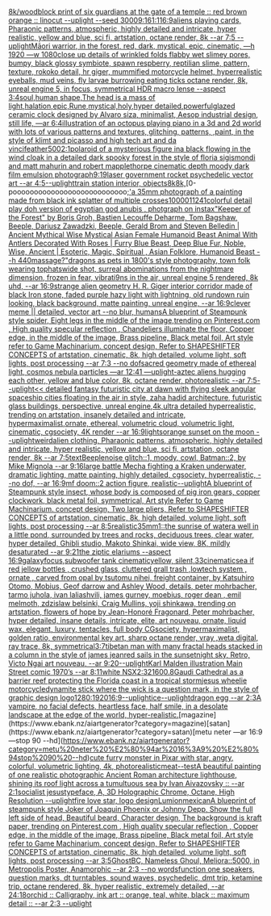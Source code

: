 [8k](https://www.ebank.nz/aiartgenerator?category=8k)[/woodblock print of six guardians at the gate of a temple :: red brown orange :: linocut --uplight --seed 3000](https://www.ebank.nz/aiartgenerator?category=/woodblock%20print%20of%20six%20guardians%20at%20the%20gate%20of%20a%20temple%20%3A%3A%20red%20brown%20orange%20%3A%3A%20linocut%20--uplight%20--seed%203000)[9:16](https://www.ebank.nz/aiartgenerator?category=9%3A16)[1:1](https://www.ebank.nz/aiartgenerator?category=1%3A1)[16:9](https://www.ebank.nz/aiartgenerator?category=16%3A9)[aliens playing cards, Pharaonic patterns, atmospheric, highly detailed and intricate, hyper realistic, yellow and blue, sci fi, artstation, octane render, 8k --ar 7:5 --uplight](https://www.ebank.nz/aiartgenerator?category=aliens%20playing%20cards%2C%20Pharaonic%20patterns%2C%20atmospheric%2C%20highly%20detailed%20and%20intricate%2C%20hyper%20realistic%2C%20yellow%20and%20blue%2C%20sci%20fi%2C%20artstation%2C%20octane%20render%2C%208k%20--ar%207%3A5%20--uplight)[Māori warrior, in the forest, red, dark, mystical, epic, cinematic, —h 1920 —w 1080](https://www.ebank.nz/aiartgenerator?category=M%C4%81ori%20warrior%2C%20in%20the%20forest%2C%20red%2C%20dark%2C%20mystical%2C%20epic%2C%20cinematic%2C%20%E2%80%94h%201920%20%E2%80%94w%201080)[close up details of wrinkled folds flabby wet slimey pores, bumpy, black glossy symbiote, spawn respberry, reptilian slime, pattern, texture, rokoko detail, hr giger, mummified motorcycle helmet, hyperrealistic eyeballs, mud veins, fly larvae burrowing eating ticks octane render, 8k, unreal engine 5, in focus, symmetrical HDR macro lense --aspect 3:4](https://www.ebank.nz/aiartgenerator?category=close%20up%20details%20of%20wrinkled%20folds%20flabby%20wet%20slimey%20pores%2C%20bumpy%2C%20black%20glossy%20symbiote%2C%20spawn%20respberry%2C%20reptilian%20slime%2C%20pattern%2C%20texture%2C%20rokoko%20detail%2C%20hr%20giger%2C%20mummified%20motorcycle%20helmet%2C%20hyperrealistic%20eyeballs%2C%20mud%20veins%2C%20fly%20larvae%20burrowing%20eating%20ticks%20octane%20render%2C%208k%2C%20unreal%20engine%205%2C%20in%20focus%2C%20symmetrical%20HDR%20macro%20lense%20--aspect%203%3A4)[soul,human shape,The head is a mass of light,halation,epic,Rune,mystical,holy,hyper detailed,powerful](https://www.ebank.nz/aiartgenerator?category=soul%2Chuman%20shape%2CThe%20head%20is%20a%20mass%20of%20light%2Chalation%2Cepic%2CRune%2Cmystical%2Choly%2Chyper%20detailed%2Cpowerful)[glazed ceramic clock designed by Alvaro siza, minimalist, Aesop industrial design, still life, —ar 6:4](https://www.ebank.nz/aiartgenerator?category=glazed%20ceramic%20clock%20designed%20by%20Alvaro%20siza%2C%20minimalist%2C%20Aesop%20industrial%20design%2C%20still%20life%2C%20%E2%80%94ar%206%3A4)[illustration of an octopus playing piano in a 3d and 2d world with lots of various patterns and textures, glitching, patterns, ,paint, in the style of klimt and picasso and high tech art and da vinci](https://www.ebank.nz/aiartgenerator?category=illustration%20of%20an%20octopus%20playing%20piano%20in%20a%203d%20and%202d%20world%20with%20lots%20of%20various%20patterns%20and%20textures%2C%20glitching%2C%20patterns%2C%20%2Cpaint%2C%20in%20the%20style%20of%20klimt%20and%20picasso%20and%20high%20tech%20art%20and%20da%20vinci)[feather](https://www.ebank.nz/aiartgenerator?category=feather)[500](https://www.ebank.nz/aiartgenerator?category=500)[2:1](https://www.ebank.nz/aiartgenerator?category=2%3A1)[polaroid of a mysterious figure ina black flowing in the wind cloak in a detailed dark spooky forest in the style of floria sigismondi and matt mahurin and robert mapplethorpe cinematic depth moody dark film emulsion photograph](https://www.ebank.nz/aiartgenerator?category=polaroid%20of%20a%20mysterious%20figure%20ina%20black%20flowing%20in%20the%20wind%20cloak%20in%20a%20detailed%20dark%20spooky%20forest%20in%20the%20style%20of%20floria%20sigismondi%20and%20matt%20mahurin%20and%20robert%20mapplethorpe%20cinematic%20depth%20moody%20dark%20film%20emulsion%20photograph)[9:19](https://www.ebank.nz/aiartgenerator?category=9%3A19)[laser government rocket psychedelic vector art --ar 4:5](https://www.ebank.nz/aiartgenerator?category=laser%20government%20rocket%20psychedelic%20vector%20art%20--ar%204%3A5)[--uplight](https://www.ebank.nz/aiartgenerator?category=--uplight)[train station interior, objects](https://www.ebank.nz/aiartgenerator?category=train%20station%20interior%2C%20objects)[8k](https://www.ebank.nz/aiartgenerator?category=8k)[8k,](https://www.ebank.nz/aiartgenerator?category=8k%2C)[0-pooooooooooooooooooooooooooo[;'](https://www.ebank.nz/aiartgenerator?category=0-pooooooooooooooooooooooooooo%5B%3B%27)[a 35mm photograph of a painting made from black ink splatter of multiple crosses](https://www.ebank.nz/aiartgenerator?category=a%2035mm%20photograph%20of%20a%20painting%20made%20from%20black%20ink%20splatter%20of%20multiple%20crosses)[10000](https://www.ebank.nz/aiartgenerator?category=10000)[1](https://www.ebank.nz/aiartgenerator?category=1)[1241](https://www.ebank.nz/aiartgenerator?category=1241)[colorful detail play doh version of egyptian god anubis , photgraph on instax](https://www.ebank.nz/aiartgenerator?category=colorful%20detail%20play%20doh%20version%20of%20egyptian%20god%20anubis%20%2C%20photgraph%20on%20instax)["Keeper of the Forest" by Boris Groh, Bastien Lecouffe Deharme, Tom Bagshaw, Beeple, Dariusz Zawadzki, Beeple, Gerald Brom and Steven Belledin | Ancient Mythical Wise Mystical Asian Female Humanoid Beast Animal With Antlers Decorated With Roses | Furry Blue Beast, Deep Blue Fur, Noble, Wise, Ancient | Esoteric, Magic, Spiritual , Asian Folklore, Humanoid Beast --h 440](https://www.ebank.nz/aiartgenerator?category=%22Keeper%20of%20the%20Forest%22%20by%20Boris%20Groh%2C%20Bastien%20Lecouffe%20Deharme%2C%20Tom%20Bagshaw%2C%20Beeple%2C%20Dariusz%20Zawadzki%2C%20Beeple%2C%20Gerald%20Brom%20and%20Steven%20Belledin%20%7C%20Ancient%20Mythical%20Wise%20Mystical%20Asian%20Female%20Humanoid%20Beast%20Animal%20With%20Antlers%20Decorated%20With%20Roses%20%7C%20Furry%20Blue%20Beast%2C%20Deep%20Blue%20Fur%2C%20Noble%2C%20Wise%2C%20Ancient%20%7C%20Esoteric%2C%20Magic%2C%20Spiritual%20%2C%20Asian%20Folklore%2C%20Humanoid%20Beast%20--h%20440)[massage?"](https://www.ebank.nz/aiartgenerator?category=massage%3F%22)[dragons as pets in 1800's style photography, town folk wearing tophats](https://www.ebank.nz/aiartgenerator?category=dragons%20as%20pets%20in%201800%27s%20style%20photography%2C%20town%20folk%20wearing%20tophats)[wide shot, surreal abominations from the nightmare dimension, frozen in fear, vibrati9ns in the air, unreal engine 5 rendered, 8k uhd, --ar 16:9](https://www.ebank.nz/aiartgenerator?category=wide%20shot%2C%20surreal%20abominations%20from%20the%20nightmare%20dimension%2C%20frozen%20in%20fear%2C%20vibrati9ns%20in%20the%20air%2C%20unreal%20engine%205%20rendered%2C%208k%20uhd%2C%20--ar%2016%3A9)[strange alien geometry H. R. Giger interior corridor made of black Iron stone, faded purple hazy light with lightning, old rundown ruin looking, black background, matte painting, unreal engine, --ar 16:9](https://www.ebank.nz/aiartgenerator?category=strange%20alien%20geometry%20H.%20R.%20Giger%20interior%20corridor%20made%20of%20black%20Iron%20stone%2C%20faded%20purple%20hazy%20light%20with%20lightning%2C%20old%20rundown%20ruin%20looking%2C%20black%20background%2C%20matte%20painting%2C%20unreal%20engine%2C%20--ar%2016%3A9)[clever meme || detailed, vector art  --no blur, humans](https://www.ebank.nz/aiartgenerator?category=clever%20meme%20%7C%7C%20detailed%2C%20vector%20art%20%20--no%20blur%2C%20humans)[A blueprint of Steampunk style spider,   Eight legs in the middle of the image,trending on Pinterest.com  , High quality specular reflection ,  Chandeliers illuminate the floor, Copper  edge, in the middle of the image, Brass pipeline,  Black metal foil,  Art style refer to Game Machinarium.  concept design, Refer to SHAPESHIFTER CONCEPTS  of artstation, cinematic,  8k, high detailed,  volume light,  soft lights,  post processing    --ar 7:3   --no dof](https://www.ebank.nz/aiartgenerator?category=A%20blueprint%20of%20Steampunk%20style%20spider%2C%20%20%20Eight%20legs%20in%20the%20middle%20of%20the%20image%2Ctrending%20on%20Pinterest.com%20%20%2C%20High%20quality%20specular%20reflection%20%2C%20%20Chandeliers%20illuminate%20the%20floor%2C%20Copper%20%20edge%2C%20in%20the%20middle%20of%20the%20image%2C%20Brass%20pipeline%2C%20%20Black%20metal%20foil%2C%20%20Art%20style%20refer%20to%20Game%20Machinarium.%20%20concept%20design%2C%20Refer%20to%20SHAPESHIFTER%20CONCEPTS%20%20of%20artstation%2C%20cinematic%2C%20%208k%2C%20high%20detailed%2C%20%20volume%20light%2C%20%20soft%20lights%2C%20%20post%20processing%20%20%20%20--ar%207%3A3%20%20%20--no%20dof)[sacred geometry made of ethereal light, cosmos nebula particles —ar 12:41 —uplight](https://www.ebank.nz/aiartgenerator?category=sacred%20geometry%20made%20of%20ethereal%20light%2C%20cosmos%20nebula%20particles%20%E2%80%94ar%2012%3A41%20%E2%80%94uplight)[-](https://www.ebank.nz/aiartgenerator?category=-)[aztec aliens hugging each other, yellow and blue color, 8k, octane render, photorealistic --ar 7:5](https://www.ebank.nz/aiartgenerator?category=aztec%20aliens%20hugging%20each%20other%2C%20yellow%20and%20blue%20color%2C%208k%2C%20octane%20render%2C%20photorealistic%20--ar%207%3A5)[--uplight](https://www.ebank.nz/aiartgenerator?category=--uplight)[<< detailed fantasy futuristic city at dawn with flying sleek angular spaceship cities floating in the air in style, zaha hadid architecture, futuristic glass buildings, perspective, unreal engine,4k,ultra detailed hyperrealistic, trending on artstation, insanely detailed and intricate, hypermaximalist,ornate, ethereal, volumetric cloud, volumetric light, cinematic, cgsociety, 4K render --ar 16:9](https://www.ebank.nz/aiartgenerator?category=%3C%3C%20detailed%20fantasy%20futuristic%20city%20at%20dawn%20with%20flying%20sleek%20angular%20spaceship%20cities%20floating%20in%20the%20air%20in%20style%2C%20zaha%20hadid%20architecture%2C%20futuristic%20glass%20buildings%2C%20perspective%2C%20unreal%20engine%2C4k%2Cultra%20detailed%20hyperrealistic%2C%20trending%20on%20artstation%2C%20insanely%20detailed%20and%20intricate%2C%20hypermaximalist%2Cornate%2C%20ethereal%2C%20volumetric%20cloud%2C%20volumetric%20light%2C%20cinematic%2C%20cgsociety%2C%204K%20render%20--ar%2016%3A9)[lights](https://www.ebank.nz/aiartgenerator?category=lights)[orange sunset on the moon --uplight](https://www.ebank.nz/aiartgenerator?category=orange%20sunset%20on%20the%20moon%20--uplight)[weird](https://www.ebank.nz/aiartgenerator?category=weird)[alien clothing, Pharaonic patterns, atmospheric, highly detailed and intricate, hyper realistic, yellow and blue, sci fi, artstation, octane render, 8k --ar 7:5](https://www.ebank.nz/aiartgenerator?category=alien%20clothing%2C%20Pharaonic%20patterns%2C%20atmospheric%2C%20highly%20detailed%20and%20intricate%2C%20hyper%20realistic%2C%20yellow%20and%20blue%2C%20sci%20fi%2C%20artstation%2C%20octane%20render%2C%208k%20--ar%207%3A5)[text](https://www.ebank.nz/aiartgenerator?category=text)[Beeple](https://www.ebank.nz/aiartgenerator?category=Beeple)[noise glitch::1, moody, cowl, Batman::2, by Mike Mignola --ar 9:16](https://www.ebank.nz/aiartgenerator?category=noise%20glitch%3A%3A1%2C%20moody%2C%20cowl%2C%20Batman%3A%3A2%2C%20by%20Mike%20Mignola%20--ar%209%3A16)[large battle Mecha fighting a Kraken underwater, dramatic lighting, matte painting, highly detailed, cgsociety, hyperrealistic, --no dof, --ar 16:9](https://www.ebank.nz/aiartgenerator?category=large%20battle%20Mecha%20fighting%20a%20Kraken%20underwater%2C%20dramatic%20lighting%2C%20matte%20painting%2C%20highly%20detailed%2C%20cgsociety%2C%20hyperrealistic%2C%20--no%20dof%2C%20--ar%2016%3A9)[mf doom::2 action figure, realistic](https://www.ebank.nz/aiartgenerator?category=mf%20doom%3A%3A2%20action%20figure%2C%20realistic)[--uplight](https://www.ebank.nz/aiartgenerator?category=--uplight)[A blueprint of Steampunk style insect,   whose body is composed of pig iron gears, copper clockwork, black metal foil, symmetrical, Art style Refer to Game Machinarium.  concept design, Two large pliers, Refer to SHAPESHIFTER CONCEPTS  of artstation, cinematic,  8k, high detailed,  volume light,  soft lights,  post processing    --ar 8:5](https://www.ebank.nz/aiartgenerator?category=A%20blueprint%20of%20Steampunk%20style%20insect%2C%20%20%20whose%20body%20is%20composed%20of%20pig%20iron%20gears%2C%20copper%20clockwork%2C%20black%20metal%20foil%2C%20symmetrical%2C%20Art%20style%20Refer%20to%20Game%20Machinarium.%20%20concept%20design%2C%20Two%20large%20pliers%2C%20Refer%20to%20SHAPESHIFTER%20CONCEPTS%20%20of%20artstation%2C%20cinematic%2C%20%208k%2C%20high%20detailed%2C%20%20volume%20light%2C%20%20soft%20lights%2C%20%20post%20processing%20%20%20%20--ar%208%3A5)[realistic](https://www.ebank.nz/aiartgenerator?category=realistic)[35mm](https://www.ebank.nz/aiartgenerator?category=35mm)[1](https://www.ebank.nz/aiartgenerator?category=1)[::](https://www.ebank.nz/aiartgenerator?category=%3A%3A)[the sunrise of water](https://www.ebank.nz/aiartgenerator?category=the%20sunrise%20of%20water)[a well in a little pond, surrounded by trees and rocks, deciduous trees, clear water, hyper detailed, Ghibli studio, Makoto Shinkai, wide view, 8K, mildly desaturated --ar 9:21](https://www.ebank.nz/aiartgenerator?category=a%20well%20in%20a%20little%20pond%2C%20surrounded%20by%20trees%20and%20rocks%2C%20deciduous%20trees%2C%20clear%20water%2C%20hyper%20detailed%2C%20Ghibli%20studio%2C%20Makoto%20Shinkai%2C%20wide%20view%2C%208K%2C%20mildly%20desaturated%20--ar%209%3A21)[the ziptic elariums --aspect 16:9](https://www.ebank.nz/aiartgenerator?category=the%20ziptic%20elariums%20--aspect%2016%3A9)[galaxy](https://www.ebank.nz/aiartgenerator?category=galaxy)[focus,](https://www.ebank.nz/aiartgenerator?category=focus%2C)[subwoofer tank cinematic](https://www.ebank.nz/aiartgenerator?category=subwoofer%20tank%20cinematic)[yellow, silent,](https://www.ebank.nz/aiartgenerator?category=yellow%2C%20silent%2C)[33](https://www.ebank.nz/aiartgenerator?category=33)[cinematic](https://www.ebank.nz/aiartgenerator?category=cinematic)[sea if red jellow bottles , crushed glass, cluttered grall trash ,lowtech system , ornate , carved from opal by tsutomu nihei, freight container, by Katsuhiro Otomo, Mobius, Geof darrow and Ashley Wood, details, peter mohrbacher, tarmo juhola, ivan laliashvili, james gurney, moebius, roger dean , emil melmoth, zdzislaw belsinki, Craig Mullins, yoji shinkawa, trending on artstation, flowers of hope by Jean-Honoré Fragonard, Peter mohrbacher, hyper detailed, insane details, intricate, elite, art nouveau, ornate, liquid wax, elegant, luxury, tentacles, full body CGsociety, hypermaximalist, golden ratio, environmental key art, sharp octane render, vray ,weta digital, ray trace, 8k, symmetrical](https://www.ebank.nz/aiartgenerator?category=sea%20if%20red%20jellow%20bottles%20%2C%20crushed%20glass%2C%20cluttered%20grall%20trash%20%2Clowtech%20system%20%2C%20ornate%20%2C%20carved%20from%20opal%20by%20tsutomu%20nihei%2C%20freight%20container%2C%20by%20Katsuhiro%20Otomo%2C%20Mobius%2C%20Geof%20darrow%20and%20Ashley%20Wood%2C%20details%2C%20peter%20mohrbacher%2C%20tarmo%20juhola%2C%20ivan%20laliashvili%2C%20james%20gurney%2C%20moebius%2C%20roger%20dean%20%2C%20emil%20melmoth%2C%20zdzislaw%20belsinki%2C%20Craig%20Mullins%2C%20yoji%20shinkawa%2C%20trending%20on%20artstation%2C%20flowers%20of%20hope%20by%20Jean-Honor%C3%A9%20Fragonard%2C%20Peter%20mohrbacher%2C%20hyper%20detailed%2C%20insane%20details%2C%20intricate%2C%20elite%2C%20art%20nouveau%2C%20ornate%2C%20liquid%20wax%2C%20elegant%2C%20luxury%2C%20tentacles%2C%20full%20body%20CGsociety%2C%20hypermaximalist%2C%20golden%20ratio%2C%20environmental%20key%20art%2C%20sharp%20octane%20render%2C%20vray%20%2Cweta%20digital%2C%20ray%20trace%2C%208k%2C%20symmetrical)[3:7](https://www.ebank.nz/aiartgenerator?category=3%3A7)[tibetan man with many fractal heads stacked in a column in the style of james jean](https://www.ebank.nz/aiartgenerator?category=tibetan%20man%20with%20many%20fractal%20heads%20stacked%20in%20a%20column%20in%20the%20style%20of%20james%20jean)[red sails in the sunset](https://www.ebank.nz/aiartgenerator?category=red%20sails%20in%20the%20sunset)[night sky, Retro, Victo Ngai art nouveau,  --ar 9:20](https://www.ebank.nz/aiartgenerator?category=night%20sky%2C%20Retro%2C%20Victo%20Ngai%20art%20nouveau%2C%20%20--ar%209%3A20)[--uplight](https://www.ebank.nz/aiartgenerator?category=--uplight)[Karl Malden illustration Main Street comic 1970’s --ar 8:11](https://www.ebank.nz/aiartgenerator?category=Karl%20Malden%20illustration%20Main%20Street%20comic%201970%E2%80%99s%20--ar%208%3A11)[white NSX](https://www.ebank.nz/aiartgenerator?category=white%20NSX)[2:3](https://www.ebank.nz/aiartgenerator?category=2%3A3)[2160](https://www.ebank.nz/aiartgenerator?category=2160)[0.8](https://www.ebank.nz/aiartgenerator?category=0.8)[Gaudi Cathedral as a barrier reef protecting the Florida coast in a tropical storm](https://www.ebank.nz/aiartgenerator?category=Gaudi%20Cathedral%20as%20a%20barrier%20reef%20protecting%20the%20Florida%20coast%20in%20a%20tropical%20storm)[jesus wheelie motorcycle](https://www.ebank.nz/aiartgenerator?category=jesus%20wheelie%20motorcycle)[dynamite stick where the wick is a question mark, in the style of graphic design logo](https://www.ebank.nz/aiartgenerator?category=dynamite%20stick%20where%20the%20wick%20is%20a%20question%20mark%2C%20in%20the%20style%20of%20graphic%20design%20logo)[1280:1920](https://www.ebank.nz/aiartgenerator?category=1280%3A1920)[16:9](https://www.ebank.nz/aiartgenerator?category=16%3A9)[--uplight](https://www.ebank.nz/aiartgenerator?category=--uplight)[ice](https://www.ebank.nz/aiartgenerator?category=ice)[--uplight](https://www.ebank.nz/aiartgenerator?category=--uplight)[dragon egg --ar 2:3](https://www.ebank.nz/aiartgenerator?category=dragon%20egg%20--ar%202%3A3)[A vampire, no facial defects, heartless face, half smile, in a desolate landscape at the edge of the world, hyper-realistic.](https://www.ebank.nz/aiartgenerator?category=A%20vampire%2C%20no%20facial%20defects%2C%20heartless%20face%2C%20half%20smile%2C%20in%20a%20desolate%20landscape%20at%20the%20edge%20of%20the%20world%2C%20hyper-realistic.)[magazine](https://www.ebank.nz/aiartgenerator?category=magazine)[satan](https://www.ebank.nz/aiartgenerator?category=satan)[metu neter —ar 16:9 —stop 90 --hd](https://www.ebank.nz/aiartgenerator?category=metu%20neter%20%E2%80%94ar%2016%3A9%20%E2%80%94stop%2090%20--hd)[cute furry monster in Pixar with star, angry, colorful, volumetric lighting, 4k, photorealistic](https://www.ebank.nz/aiartgenerator?category=cute%20furry%20monster%20in%20Pixar%20with%20star%2C%20angry%2C%20colorful%2C%20volumetric%20lighting%2C%204k%2C%20photorealistic)[meat](https://www.ebank.nz/aiartgenerator?category=meat)[--test](https://www.ebank.nz/aiartgenerator?category=--test)[A beautiful painting of one realistic photographic Ancient Roman architecture lighthouse, shining its roof light across a tumultuous sea by Ivan Aivazovsky :: --ar 2:1](https://www.ebank.nz/aiartgenerator?category=A%20beautiful%20painting%20of%20one%20realistic%20photographic%20Ancient%20Roman%20architecture%20lighthouse%2C%20shining%20its%20roof%20light%20across%20a%20tumultuous%20sea%20by%20Ivan%20Aivazovsky%20%3A%3A%20--ar%202%3A1)[socialist jesus](https://www.ebank.nz/aiartgenerator?category=socialist%20jesus)[typeface, A, 3D Holographic Chrome, Octane, High Resolution --uplight](https://www.ebank.nz/aiartgenerator?category=typeface%2C%20A%2C%203D%20Holographic%20Chrome%2C%20Octane%2C%20High%20Resolution%20--uplight)[fire love star, logo design](https://www.ebank.nz/aiartgenerator?category=fire%20love%20star%2C%20logo%20design)[Lumion](https://www.ebank.nz/aiartgenerator?category=Lumion)[mexican](https://www.ebank.nz/aiartgenerator?category=mexican)[A blueprint of steampunk style Joker of Joaquin Phoenix or Johnny Depp,  Show the full left side of head,  Beautiful beard, Character design, The background is kraft paper,  trending on Pinterest.com  , High quality specular reflection ,  Copper  edge, in the middle of the image, Brass pipeline,  Black metal foil,  Art style refer to Game Machinarium.  concept design, Refer to SHAPESHIFTER CONCEPTS  of artstation, cinematic,  8k, high detailed,  volume light,  soft lights,  post processing    --ar 3:5](https://www.ebank.nz/aiartgenerator?category=A%20blueprint%20of%20steampunk%20style%20Joker%20of%20Joaquin%20Phoenix%20or%20Johnny%20Depp%2C%20%20Show%20the%20full%20left%20side%20of%20head%2C%20%20Beautiful%20beard%2C%20Character%20design%2C%20The%20background%20is%20kraft%20paper%2C%20%20trending%20on%20Pinterest.com%20%20%2C%20High%20quality%20specular%20reflection%20%2C%20%20Copper%20%20edge%2C%20in%20the%20middle%20of%20the%20image%2C%20Brass%20pipeline%2C%20%20Black%20metal%20foil%2C%20%20Art%20style%20refer%20to%20Game%20Machinarium.%20%20concept%20design%2C%20Refer%20to%20SHAPESHIFTER%20CONCEPTS%20%20of%20artstation%2C%20cinematic%2C%20%208k%2C%20high%20detailed%2C%20%20volume%20light%2C%20%20soft%20lights%2C%20%20post%20processing%20%20%20%20--ar%203%3A5)[GhostBC, Nameless Ghoul, Meliora::5000, in Metropolis Poster, Anamorphic --ar 2:3 --no words](https://www.ebank.nz/aiartgenerator?category=GhostBC%2C%20Nameless%20Ghoul%2C%20Meliora%3A%3A5000%2C%20in%20Metropolis%20Poster%2C%20Anamorphic%20--ar%202%3A3%20--no%20words)[function one speakers, question marks, dt turntables, sound waves, psychedelic,  dmt trip, ketamine trip, octane rendered, 8k, hyper realistic,  extremely detailed, --ar 24:18](https://www.ebank.nz/aiartgenerator?category=function%20one%20speakers%2C%20question%20marks%2C%20dt%20turntables%2C%20sound%20waves%2C%20psychedelic%2C%20%20dmt%20trip%2C%20ketamine%20trip%2C%20octane%20rendered%2C%208k%2C%20hyper%20realistic%2C%20%20extremely%20detailed%2C%20--ar%2024%3A18)[orchid :: Calligraphy, ink art :: orange, teal, white, black :: maximum detail :: --ar 2:3 --uplight](https://www.ebank.nz/aiartgenerator?category=orchid%20%3A%3A%20Calligraphy%2C%20ink%20art%20%3A%3A%20orange%2C%20teal%2C%20white%2C%20black%20%3A%3A%20maximum%20detail%20%3A%3A%20--ar%202%3A3%20--uplight)